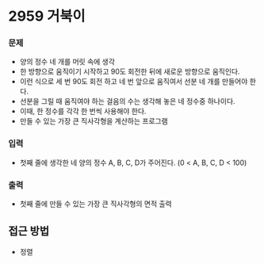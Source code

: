 2959 거북이
=============
### 문제
* 양의 정수 네 개를 머릿 속에 생각
* 한 방향으로 움직이기 시작하고 90도 회전한 뒤에 새로운 방향으로 움직인다.
* 이런 식으로 세 번 90도 회전 하고 네 번 앞으로 움직여서 선분 네 개를 만들어야 한다.
* 선분을 그릴 때 움직여야 하는 걸음의 수는 생각해 놓은 네 정수중 하나이다.
* 이때, 한 정수를 각각 한 번씩 사용해야 한다.
* 만들 수 있는 가장 큰 직사각형을 계산하는  프로그램
### 입력
* 첫째 줄에 생각한 네 양의 정수 A, B, C, D가 주어진다. (0 < A, B, C, D < 100)
### 출력
* 첫째 줄에 만들 수 있는 가장 큰 직사각형의 면적 출력

접근 방법
-------------
* 정렬